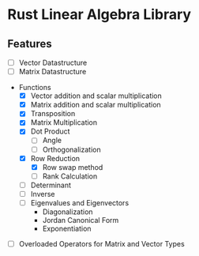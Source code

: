 # Rust Linear Algebra Library
## Features
- [ ] Vector Datastructure
- [ ] Matrix Datastructure
- Functions
    - [x] Vector addition and scalar multiplication
    - [x] Matrix addition and scalar multiplication
    - [x] Transposition
    - [x] Matrix Multiplication
    - [x] Dot Product
        - [ ] Angle
        - [ ] Orthogonalization
    - [x] Row Reduction
        - [x] Row swap method
        - [ ] Rank Calculation
    - [ ] Determinant
    - [ ] Inverse
    - [ ] Eigenvalues and Eigenvectors
        - Diagonalization
        - Jordan Canonical Form
        - Exponentiation

- [ ] Overloaded Operators for Matrix and Vector Types